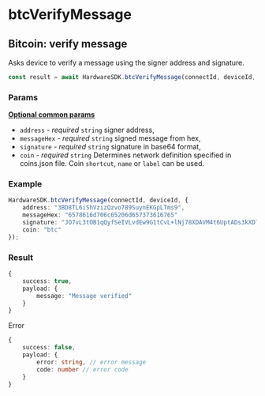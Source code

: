 # btcVerifyMessage

## Bitcoin: verify message

Asks device to verify a message using the signer address and signature.

```typescript
const result = await HardwareSDK.btcVerifyMessage(connectId, deviceId, params);
```

### Params

[**Optional common params**](../../common-params.md)

* `address` - _required_ `string` signer address,
* `messageHex` - _required_ `string` signed message from hex,
* `signature` - _required_ `string` signature in base64 format,
* `coin` - _required_ `string` Determines network definition specified in coins.json file. Coin `shortcut`, `name` or `label` can be used.

### Example

```typescript
HardwareSDK.btcVerifyMessage(connectId, deviceId, {
    address: "3BD8TL6iShVzizQzvo789SuynEKGpLTms9",
    messageHex: "6578616d706c65206d657373616765"
    signature: "JO7vL3tOB1qQyfSeIVLvdEw9G1tCvL+lNj78XDAVM4t6UptADs3kXDTO2+2ZeEOLFL4/+wm+BBdSpo3kb3Cnsas=",
    coin: "btc"
});
```

### Result

```typescript
{
    success: true,
    payload: {
        message: "Message verified"
    }
}
```

Error

```typescript
{
    success: false,
    payload: {
        error: string, // error message
        code: number // error code
    }
}
```
